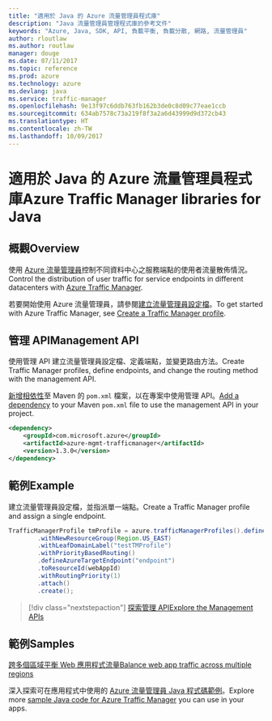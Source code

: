 ```yaml
---
title: "適用於 Java 的 Azure 流量管理員程式庫"
description: "Java 流量管理員管理程式庫的參考文件"
keywords: "Azure, Java, SDK, API, 負載平衡, 負載分散, 網路, 流量管理員"
author: rloutlaw
ms.author: routlaw
manager: douge
ms.date: 07/11/2017
ms.topic: reference
ms.prod: azure
ms.technology: azure
ms.devlang: java
ms.service: traffic-manager
ms.openlocfilehash: 9e13f97c6ddb763fb162b3de0c8d09c77eae1ccb
ms.sourcegitcommit: 634ab7578c73a219f8f3a2a6d43999d9d372cb43
ms.translationtype: HT
ms.contentlocale: zh-TW
ms.lasthandoff: 10/09/2017
---
```

# <a name="azure-traffic-manager-libraries-for-java"></a><span data-ttu-id="4ba91-104">適用於 Java 的 Azure 流量管理員程式庫</span><span class="sxs-lookup"><span data-stu-id="4ba91-104">Azure Traffic Manager libraries for Java</span></span>

## <a name="overview"></a><span data-ttu-id="4ba91-105">概觀</span><span class="sxs-lookup"><span data-stu-id="4ba91-105">Overview</span></span>

<span data-ttu-id="4ba91-106">使用 [Azure 流量管理員](/azure/traffic-manager/traffic-manager-overview)控制不同資料中心之服務端點的使用者流量散佈情況。</span><span class="sxs-lookup"><span data-stu-id="4ba91-106">Control the distribution of user traffic for service endpoints in different datacenters with [Azure Traffic Manager](/azure/traffic-manager/traffic-manager-overview).</span></span>

<span data-ttu-id="4ba91-107">若要開始使用 Azure 流量管理員，請參閱[建立流量管理員設定檔](/azure/traffic-manager/traffic-manager-create-profile)。</span><span class="sxs-lookup"><span data-stu-id="4ba91-107">To get started with Azure Traffic Manager, see [Create a Traffic Manager profile](/azure/traffic-manager/traffic-manager-create-profile).</span></span>

## <a name="management-api"></a><span data-ttu-id="4ba91-108">管理 API</span><span class="sxs-lookup"><span data-stu-id="4ba91-108">Management API</span></span>

<span data-ttu-id="4ba91-109">使用管理 API 建立流量管理員設定檔、定義端點，並變更路由方法。</span><span class="sxs-lookup"><span data-stu-id="4ba91-109">Create Traffic Manager profiles, define endpoints, and change the routing method with the management API.</span></span> 

<span data-ttu-id="4ba91-110">[新增相依性](https://maven.apache.org/guides/getting-started/index.html#How_do_I_use_external_dependencies)至 Maven 的 `pom.xml` 檔案，以在專案中使用管理 API。</span><span class="sxs-lookup"><span data-stu-id="4ba91-110">[Add a dependency](https://maven.apache.org/guides/getting-started/index.html#How_do_I_use_external_dependencies) to your Maven `pom.xml` file to use the management API in your project.</span></span>  

```XML
<dependency>
    <groupId>com.microsoft.azure</groupId>
    <artifactId>azure-mgmt-trafficmanager</artifactId>
    <version>1.3.0</version>
</dependency>
```   

## <a name="example"></a><span data-ttu-id="4ba91-111">範例</span><span class="sxs-lookup"><span data-stu-id="4ba91-111">Example</span></span>

<span data-ttu-id="4ba91-112">建立流量管理員設定檔，並指派單一端點。</span><span class="sxs-lookup"><span data-stu-id="4ba91-112">Create a Traffic Manager profile and assign a single endpoint.</span></span>

```java
TrafficManagerProfile tmProfile = azure.trafficManagerProfiles().define("testTMProfile")
        .withNewResourceGroup(Region.US_EAST)
        .withLeafDomainLabel("testTMProfile")
        .withPriorityBasedRouting()
        .defineAzureTargetEndpoint("endpoint")
        .toResourceId(webAppId)
        .withRoutingPriority(1)
        .attach()
        .create();
```

> [!div class="nextstepaction"]
> [<span data-ttu-id="4ba91-113">探索管理 API</span><span class="sxs-lookup"><span data-stu-id="4ba91-113">Explore the Management APIs</span></span>](/java/api/overview/azure/trafficmanager/managementapi)

## <a name="samples"></a><span data-ttu-id="4ba91-114">範例</span><span class="sxs-lookup"><span data-stu-id="4ba91-114">Samples</span></span>

[<span data-ttu-id="4ba91-115">跨多個區域平衡 Web 應用程式流量</span><span class="sxs-lookup"><span data-stu-id="4ba91-115">Balance web app traffic across multiple regions</span></span>](https://github.com/Azure-Samples/traffic-manager-java-manage-profiles)

<span data-ttu-id="4ba91-116">深入探索可在應用程式中使用的 [Azure 流量管理員 Java 程式碼範例](https://azure.microsoft.com/resources/samples/?platform=java&term=traffic)。</span><span class="sxs-lookup"><span data-stu-id="4ba91-116">Explore more [sample Java code for Azure Traffic Manager](https://azure.microsoft.com/resources/samples/?platform=java&term=traffic) you can use in your apps.</span></span>
